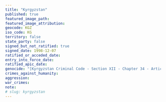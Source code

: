 ```yaml
---
title: "Kyrgyzstan"
published: true
featured_image_path:
featured_image_attribution:
geocode: KGZ
iso_code: KG
territory: false
state_party: false
signed_but_not_ratified: true
signed_date: 1998-12-07
ratified_or_acceded_date:
entry_into_force_date:
ratified_apic_date:
genocide: "[Kyrgyzstan Criminal Code - Section XII - Chapter 34 - Article 373](https://iccdb.hrlc.net/data/doc/584/keyword/46/)"
crimes_against_humanity:
aggression:
war_crimes:
note:
# slug: kyrgyzstan
---
```

